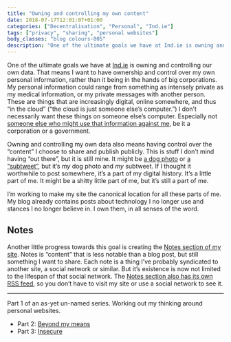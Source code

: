 ```yaml
---
title: "Owning and controlling my own content"
date: 2018-07-17T12:01:07+01:00
categories: ["Decentralisation", "Personal", "Ind.ie"]
tags: ["privacy", "sharing", "personal websites"]
body_classes: "blog colours-005"
description: "One of the ultimate goals we have at Ind.ie is owning and controlling our own data. That means I want to have ownership and control over my own personal information, rather than it being in the hands of big corporations."
---
```


One of the ultimate goals we have at [Ind.ie](https://ind.ie) is owning and controlling our own data. That means I want to have ownership and control over my own personal information, rather than it being in the hands of big corporations. My personal information could range from something as intensely private as my medical information, or my private messages with another person. These are things that are increasingly digital, online somewhere, and thus “in the cloud” (“the cloud is just someone else’s computer.”) I don’t necessarily want these things on someone else’s computer. Especially not [someone else who might use that information against me](https://laurakalbag.com/you-wont-believe-what-happens-next/), be it a corporation or a government.

Owning and controlling my own data also means having control over the “content” I choose to share and publish publicly. This is stuff I don’t mind having “out there”, but it is still mine. It might be [a dog photo](https://laurakalbag.com/notes/2018/06/14/21/59/) or [a “subtweet”](https://laurakalbag.com/notes/2018/06/29/09/25/), but it’s *my* dog photo and *my* subtweet. If I thought it worthwhile to post somewhere, it’s a part of my digital history. It’s a little part of me. It might be a shitty little part of me, but it’s still a part of me.

I’m working to make my site the canonical location for all these parts of me. My blog already contains posts about technology I no longer use and stances I no longer believe in. I own them, in all senses of the word.

## Notes

Another little progress towards this goal is creating the [Notes section of my site](https://laurakalbag.com/notes/). Notes is “content” that is less notable than a blog post, but still something I want to share. Each note is a thing I’ve probably syndicated to another site, a social network or similar. But it’s existence is now not limited to the lifespan of that social network. The [Notes section also has its own RSS feed](http://laurakalbag.com/notes/index.xml), so you don’t have to visit my site or use a social network to see it.

<hr />

Part 1 of an as-yet un-named series. Working out my thinking around personal websites.

- Part 2: [Beyond my means](/beyond-my-means)
- Part 3: [Insecure](/insecure)